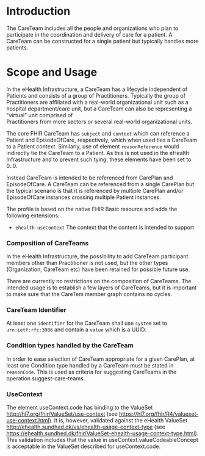 # Introduction
The CareTeam includes all the people and organizations who plan to participate in the coordination and delivery
of care for a patient. A CareTeam can be constructed for a single patient but typically handles more patients.

# Scope and Usage
In the eHealth Infrastructure, a CareTeam has a lifecycle independent of Patients and consists of a group of
Practitioners. Typically the group of Practitioners are affiliated with a real-world organizational unit such
as a hospital department/care unit, but a CareTeam can also be representing a "virtual" unit comprised of  
Practitioners from more sectors or several real-world organizational units.

The core FHIR CareTeam has `subject` and `context` which can reference a Patient and EpisodeOfCare, respectively,
 which when used ties a CareTeam to a Patient context. Similarly, use of element `reasonReference` would indirectly
 tie the CareTeam to a Patient. As this is not used in the eHealth Infrastructure and
 to prevent such tying, these elements have been set to 0..0.
   
Instead CareTeam is intended to be referenced from CarePlan and EpisodeOfCare. A CareTeam can be referenced from
 a single CarePlan but the typical scenario is that it is
referenced by multiple CarePlan and/or EpisodeOfCare instances crossing multiple Patient instances.

The profile is based on the native FHIR Basic resource and adds the following extensions:
* `ehealth-useContext` The context that the content is intended to support

### Composition of CareTeams
In the eHealth Infrastructure, the possibility to add CareTeam participant members other than Practitioner
is not used, but the other types (Organization, CareTeam etc) have been retained for possible future use.  

There are currently no restrictions on the composition of CareTeams. 
The intended usage is to establish a few layers of CareTeams, but it is important to make sure that the CareTem member 
graph contains no cycles.

### CareTeam Identifier
At least one `identifier` for the CareTeam shall use `system` set to `urn:ietf:rfc:3986` and contain a `value` which
is a UUID.

### Condition types handled by the CareTeam
In order to ease selection of CareTeam appropriate for a given CarePlan, at least one Condition type handled
by a CareTeam must
 be stated in `reasonCode`. This is used as criteria for suggesting CareTeams in the operation suggest-care-teams.

### UseContext
The element useContext.code has binding to the ValueSet http://hl7.org/fhir/ValueSet/use-context (see https://hl7.org/fhir/R4/valueset-use-context.html). It is, however, validated against the eHealth ValueSet http://ehealth.sundhed.dk/vs/ehealth-usage-context-type (see https://ehealth.sundhed.dk/fhir/ValueSet-ehealth-usage-context-type.html). This validation includes that the value in useContext.valueCodeableConcept is acceptable
in the ValueSet described for useContext.code.